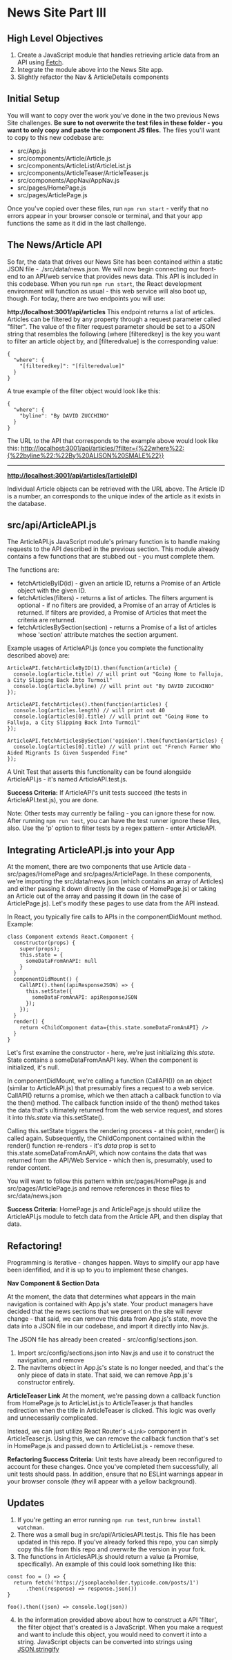 # News Site Part III

## High Level Objectives

 1. Create a JavaScript module that handles retrieving article data from an API using [Fetch](https://developer.mozilla.org/en-US/docs/Web/API/Fetch_API/Using_Fetch).
 2. Integrate the module above into the News Site app.
 3. Slightly refactor the Nav & ArticleDetails components 

## Initial Setup

You will want to copy over the work you've done in the two previous News Site challenges.  **Be sure to not overwrite the test files in these folder - you want to only copy and paste the component JS files.** The files you'll want to copy to this new codebase are:

 - src/App.js
 - src/components/Article/Article.js
 - src/components/ArticleList/ArticleList.js
 - src/components/ArticleTeaser/ArticleTeaser.js
 - src/components/AppNav/AppNav.js
 - src/pages/HomePage.js
 - src/pages/ArticlePage.js

Once you've copied over these files, run ```npm run start``` - verify that no errors appear in your browser console or terminal, and that your app functions the same as it did in the last challenge.

## The News/Article API
So far, the data that drives our News Site has been contained within a static JSON file - ./src/data/news.json.  We will now begin connecting our front-end to an API/web service that provides news data.  This API is included in this codebase.  When you run ```npm run start```, the React development environment will function as usual - this web service will also boot up, though.  For today, there are two endpoints you will use:

**http://localhost:3001/api/articles**
This endpoint returns a list of articles.  Articles can be filtered by any property through a request parameter called "filter".  The value of the filter request parameter should be set to a JSON string that resembles the following (where [filteredkey] is the key you want to filter an article object by, and [filteredvalue] is the corresponding value:

```
{
  "where": {
    "[filteredkey]": "[filteredvalue]"
  }
}
```

A true example of the filter object would look like this:

```
{
  "where": {
    "byline": "By DAVID ZUCCHINO"
  }
}
```
The URL to the API that corresponds to the example above would look like this: [http://localhost:3001/api/articles/?filter={%22where%22:{%22byline%22:%22By%20ALISON%20SMALE%22}}](http://localhost:3001/api/articles/?filter={%22where%22:{%22byline%22:%22By%20ALISON%20SMALE%22}})

----------
**[http://localhost:3001/api/articles/[articleID]](http://localhost:3001/api/articles/1)**

Individual Article objects can be retrieved with the URL above.  The Article ID is a number, an corresponds to the unique index of the article as it exists in the database.  

## src/api/ArticleAPI.js

The ArticleAPI.js JavaScript module's primary function is to handle making requests to the API described in the previous section.  This module already contains a few functions that are stubbed out - you must complete them.

The functions are:

 - fetchArticleByID(id) - given an article ID, returns a Promise of an Article object with the given ID.  
 - fetchArticles(filters) - returns a list of articles.  The filters argument is optional - if no filters are provided, a Promise of an array of Articles is returned.  If filters are provided, a Promise of Articles that meet the criteria are returned. 
 - fetchArticlesBySection(section) - returns a Promise of a list of articles whose 'section' attribute matches the section argument.

Example usages of ArticleAPI.js (once you complete the functionality described above) are:

    ArticleAPI.fetchArticleByID(1).then(function(article) {
      console.log(article.title) // will print out "Going Home to Falluja, a City Slipping Back Into Turmoil"
      console.log(article.byline) // will print out "By DAVID ZUCCHINO"
    });

    ArticleAPI.fetchArticles().then(function(articles) {
      console.log(articles.length) // will print out 40
      console.log(articles[0].title) // will print out "Going Home to Falluja, a City Slipping Back Into Turmoil"
    });

    ArticleAPI.fetchArticlesBySection('opinion').then(function(articles) {
      console.log(articles[0].title) // will print out "French Farmer Who Aided Migrants Is Given Suspended Fine"
    });

A Unit Test that asserts this functionality can be found alongside ArticleAPI.js - it's named ArticleAPI.test.js.  

**Success Criteria:**  If ArticleAPI's unit tests succeed (the tests in ArticleAPI.test.js), you are done.

Note:  Other tests may currently be failing - you can ignore these for now.  After running ```npm run test```, you can have the test runner ignore these files, also.  Use the 'p' option to filter tests by a regex pattern - enter ArticleAPI.

## Integrating ArticleAPI.js into your App

At the moment, there are two components that use Article data - src/pages/HomePage and src/pages/ArticlePage.  In these components, we're importing the src/data/news.json (which contains an array of Articles) and either passing it down directly (in the case of HomePage.js) or taking an Article out of the array and passing it down (in the case of ArticlePage.js).  Let's modify these pages to use data from the API instead.  

In React, you typically fire calls to APIs in the componentDidMount method.  Example:

    class Component extends React.Component {
      constructor(props) {
        super(props);
        this.state = {
          someDataFromAnAPI: null
        }
      }
      componentDidMount() {
        CallAPI().then((apiResponseJSON) => {
          this.setState({
            someDataFromAnAPI: apiResponseJSON
          });
        });
      }
      render() {
        return <ChildComponent data={this.state.someDataFromAnAPI} />
      }
    }

Let's first examine the constructor - here, we're just initializing *this.state*.  State contains a someDataFromAnAPI key.  When the component is initialized, it's null.  

In componentDidMount, we're calling a function (CallAPI()) on an object (similar to ArticleAPI.js) that presumably fires a request to a web service.  CallAPI() returns a promise, which we then attach a callback function to via the then() method.  The callback function inside of the then() method takes the data that's ultimately returned from the web service request, and stores it into *this.state* via this.setState().  

Calling this.setState triggers the rendering process - at this point, render() is called again.  Subsequently, the ChildComponent contained within the render() function re-renders - it's *data* prop is set to this.state.someDataFromAnAPI, which now contains the data that was returned from the API/Web Service - which then is, presumably, used to render content.

You will want to follow this pattern within src/pages/HomePage.js and src/pages/ArticlePage.js and remove references in these files to src/data/news.json

**Success Criteria:**  HomePage.js and ArticlePage.js should utilize the ArticleAPI.js module to fetch data from the Article API, and then display that data.

## Refactoring!

Programming is iterative - changes happen.  Ways to simplify our app have been idenfified, and it is up to you to implement these changes.

**Nav Component & Section Data**

At the moment, the data that determines what appears in the main navigation is contained with App.js's state.  Your product managers have decided that the news sections that we present on the site will never change - that said, we can remove this data from App.js's state, move the data into a JSON file in our codebase, and import it directly into Nav.js.

The JSON file has already been created - src/config/sections.json.  

 1. Import src/config/sections.json into Nav.js and use it to construct the navigation, and remove 
 2. The navItems object in App.js's state is no longer needed, and that's the only piece of data in state.  That said, we can remove App.js's constructor entirely.

**ArticleTeaser Link**
At the moment, we're passing down a callback function from HomePage.js to ArticleList.js to ArticleTeaser.js that handles redirection when the title in ArticleTeaser is clicked.  This logic was overly and unnecessarily complicated.  

Instead, we can just utilize React Router's `<Link>` component in ArticleTeaser.js.  Using this, we can remove the callback function that's set in HomePage.js and passed down to ArticleList.js - remove these.

**Refactoring Success Criteria:**  Unit tests have already been reconfigured to account for these changes.  Once you've completed them successfully, all unit tests should pass.  In addition, ensure that no ESLint warnings appear in your browser console (they will appear with a yellow background). 

## Updates

1) If you're getting an error running ```npm run test```, run ```brew install watchman```.  
2) There was a small bug in src/api/ArticlesAPI.test.js.  This file has been updated in this repo.  If you've already forked this repo, you can simply copy this file from this repo and overwrite the version in your fork.
3) The functions in ArticlesAPI.js should return a value (a Promise, specifically).  An example of this could look something like this:

```
const foo = () => {
  return fetch('https://jsonplaceholder.typicode.com/posts/1')
      .then((response) => response.json())
}

foo().then((json) => console.log(json))
```
4) In the information provided above about how to construct a API 'filter', the filter object that's created is a JavaScript.  When you make a request and want to include this object, you would need to convert it into a string.  JavaScript objects can be converted into strings using [JSON.stringify](https://developer.mozilla.org/en-US/docs/Web/JavaScript/Reference/Global_Objects/JSON/stringify)
